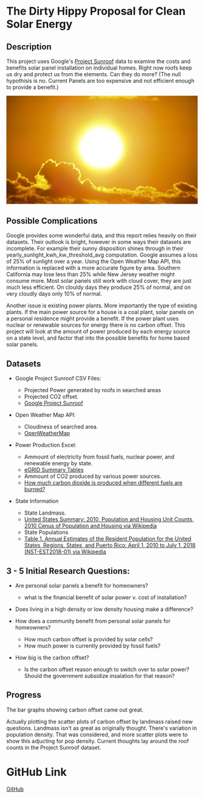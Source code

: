 # The Dirty Hippy Proposal for Clean Solar Energy

## Description
This project uses Google's [Project Sunroof](https://www.google.com/get/sunroof) data to examine the costs and benefits solar panel installation on individual homes. Right now roofs keep us dry and protect us from the elements. Can they do more? (The null hypothisis is no. Current Panels are too expensive and not efficient enough to provide a benefit.)

![sun](Images/sun.jpg)

## Possible Complications
Google provides some wonderful data, and this report relies heavily on their datasets. Their outlook is bright, however in some ways their datasets are incomplete. For example their sunny disposition shines through in their yearly_sunlight_kwh_kw_threshold_avg computation. Google assumes a loss of 25% of sunlight over a year. Using the Open Weather Map API, this information is replaced with a more accurate figure by area. Southern California may lose less than 25% while New Jersey weather might consume more. Most solar panels still work with cloud cover, they are just much less efficient. On clouldy days they produce 25% of normal, and on very cloudly days only 10% of normal.

Another issue is existing power plants. More importantly the type of existing plants. If the main power source for a house is a coal plant, solar panels on a personal residence might provide a benefit. If the power plant uses nuclear or renewable sources for energy there is no carbon offset. This project will look at the amount of power produced by each energy source on a state level, and factor that into the possible benefits for home based solar panels.

## Datasets
* Google Project Sunroof CSV Files:
    * Projected Power generated by roofs in searched areas
    * Projected CO2 offset.
    * [Google Project Sunroof](https://www.google.com/get/sunroof)

* Open Weather Map API:
    * Cloudiness of searched area.
    * [OpenWeatherMap](https://openweathermap.org/)

* Power Production Excel:
    * Ammount of electricity from fossil fuels, nuclear power, and renewable energy by state.
    * [eGRID Summary Tables](https://www.epa.gov/energy/egrid-summary-tables)  
    * Ammount of CO2 produced by various power sources.
    * [How much carbon dioxide is produced when different fuels are burned?](https://www.eia.gov/tools/faqs/faq.php?id=73&t=11)

* State Information  
    * State Landmass.  
    * [United States Summary: 2010, Population and Housing Unit Counts, 2010 Cenus of Population and Housing via Wikipedia](https://en.wikipedia.org/wiki/List_of_U.S._states_and_territories_by_area)  
    * State Populations  
    * [Table 1. Annual Estimates of the Resident Population for the United States, Regions, States, and Puerto Rico: April 1, 2010 to July 1, 2018 (NST-EST2018-01) via Wikipedia](https://en.wikipedia.org/wiki/List_of_states_and_territories_of_the_United_States_by_population)

## 3 - 5 Initial Research Questions:
* Are personal solar panels a benefit for homeowners?
    * what is the financial benefit of solar power v. cost of installation?

* Does living in a high density or low density housing make a difference?

* How does a community benefit from personal solar panels for homeowners?
    * How much carbon offset is provided by solar cells?
    * How much power is currently provided by fossil fuels?

* How big is the carbon offset?
    * Is the carbon offset reason enough to switch over to solar power? Should the government subsidize insalation for that reason?

## Progress
The bar graphs showing carbon offset came out great.

Actually plotting the scatter plots of carbon offset by landmass raised new questions. Landmass isn't as great as originally thought. There's variation in population density. That was considered, and more scatter plots were to show this adjucting for pop density. Current thoughts lay around the roof counts in the Project Sunroof dataset.

# GitHub Link
[GitHub](https://github.com/Agrattendick/The_Dirty_Hippy_Proposal_For_Clean_Solar_Energy)